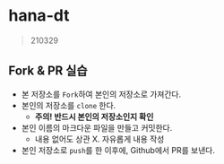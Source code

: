 # hana-dt

> 210329

## Fork & PR 실습

* 본 저장소를 `Fork`하여 본인의 저장소로 가져간다.
* 본인의 저장소를 `clone` 한다.
  * **주의! 반드시 본인의 저장소인지 확인**
* 본인 이름의 마크다운 파일을 만들고 커밋한다.
  * 내용 없어도 상관 X. 자유롭게 내용 작성
* 본인 저장소로 `push`를 한 이후에, Github에서 PR를 보낸다.
